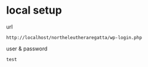 # local setup

url
```
http://localhost/northeleutheraregatta/wp-login.php
```

user & password
```
test
```

